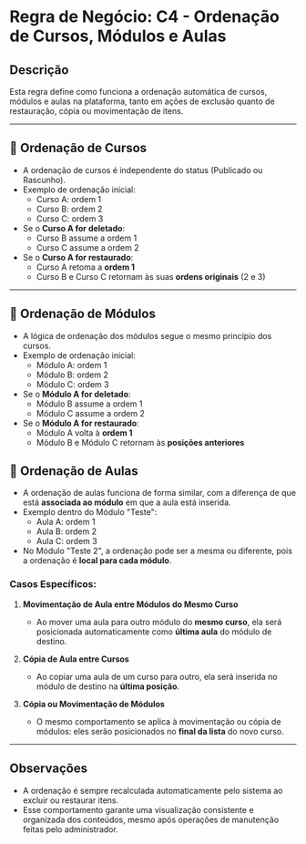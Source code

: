 # Regra de Negócio: C4 - Ordenação de Cursos, Módulos e Aulas

## Descrição

Esta regra define como funciona a ordenação automática de cursos, módulos e aulas na plataforma, tanto em ações de exclusão quanto de restauração, cópia ou movimentação de itens.

---

## 📘 Ordenação de Cursos

- A ordenação de cursos é independente do status (Publicado ou Rascunho).
- Exemplo de ordenação inicial:
  - Curso A: ordem 1
  - Curso B: ordem 2
  - Curso C: ordem 3
- Se o **Curso A for deletado**:
  - Curso B assume a ordem 1
  - Curso C assume a ordem 2
- Se o **Curso A for restaurado**:
  - Curso A retoma a **ordem 1**
  - Curso B e Curso C retornam às suas **ordens originais** (2 e 3)

---

## 📗 Ordenação de Módulos

- A lógica de ordenação dos módulos segue o mesmo princípio dos cursos.
- Exemplo de ordenação inicial:
  - Módulo A: ordem 1
  - Módulo B: ordem 2
  - Módulo C: ordem 3
- Se o **Módulo A for deletado**:
  - Módulo B assume a ordem 1
  - Módulo C assume a ordem 2
- Se o **Módulo A for restaurado**:
  - Módulo A volta à **ordem 1**
  - Módulo B e Módulo C retornam às **posições anteriores**


## 📙 Ordenação de Aulas

- A ordenação de aulas funciona de forma similar, com a diferença de que está **associada ao módulo** em que a aula está inserida.
- Exemplo dentro do Módulo "Teste":
  - Aula A: ordem 1
  - Aula B: ordem 2
  - Aula C: ordem 3
- No Módulo "Teste 2", a ordenação pode ser a mesma ou diferente, pois a ordenação é **local para cada módulo**.

### Casos Específicos:

1. **Movimentação de Aula entre Módulos do Mesmo Curso**  
   - Ao mover uma aula para outro módulo do **mesmo curso**, ela será posicionada automaticamente como **última aula** do módulo de destino.

2. **Cópia de Aula entre Cursos**  
   - Ao copiar uma aula de um curso para outro, ela será inserida no módulo de destino na **última posição**.

3. **Cópia ou Movimentação de Módulos**  
   - O mesmo comportamento se aplica à movimentação ou cópia de módulos: eles serão posicionados no **final da lista** do novo curso.

---

## Observações

- A ordenação é sempre recalculada automaticamente pelo sistema ao excluir ou restaurar itens.
- Esse comportamento garante uma visualização consistente e organizada dos conteúdos, mesmo após operações de manutenção feitas pelo administrador.
